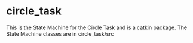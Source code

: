 circle_task
========

This is the State Machine for the Circle Task and is a catkin package. The State Machine classes are in circle_task/src
